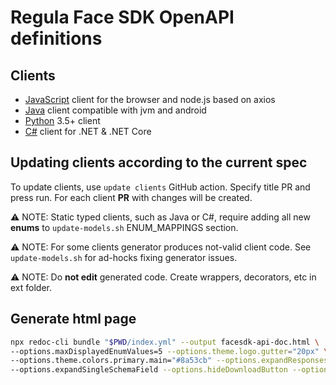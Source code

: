 # Regula Face SDK OpenAPI definitions


## Clients

* [JavaScript](https://github.com/regulaforensics/FaceSDK-web-js-client) client for the browser and node.js based on axios
* [Java](https://github.com/regulaforensics/FaceSDK-web-java-client) client compatible with jvm and android
* [Python](https://github.com/regulaforensics/FaceSDK-web-python-client) 3.5+ client
* [C#](https://github.com/regulaforensics/FaceSDK-web-csharp-client) client for .NET & .NET Core


## Updating clients according to the current spec

To update clients, use `update clients` GitHub action. Specify title PR and press run. For each client **PR** with changes will be created.

:warning: NOTE: Static typed clients, such as Java or C#, require adding all new **enums** to `update-models.sh` ENUM_MAPPINGS section.

:warning: NOTE: For some clients generator produces not-valid client code. See `update-models.sh` for ad-hocks fixing generator issues.   

:warning: NOTE: Do **not edit** generated code. Create wrappers, decorators, etc in ext folder.

## Generate html page
```bash
npx redoc-cli bundle "$PWD/index.yml" --output facesdk-api-doc.html \
--options.maxDisplayedEnumValues=5 --options.theme.logo.gutter="20px" \
--options.theme.colors.primary.main="#8a53cb" --options.expandResponses="all" \
--options.expandSingleSchemaField --options.hideDownloadButton --options.jsonSampleExpandLevel="6"
```
